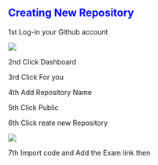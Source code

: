 <h2 style="color:blue;">Creating New Repository</h1>
  <p>1st Log-in your Github account</p>
  <img src="https://github.com/JhonylB/New-Repository/blob/main/1.png">
  <p>2nd Click Dashboard</p> 
  <p>3rd Click For you</p>
  <p>4th Add Repository Name</p>
  <p>5th Click Public</p>
  <p>6th Click reate new Repository</p>
  <img src="https://github.com/JhonylB/New-Repository/blob/main/Repository%202.png">
  <p>7th Import code and Add the Exam link then </p>
